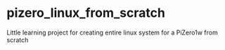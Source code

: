 # pizero_linux_from_scratch
Little learning project for creating entire linux system for a PiZero1w from scratch
